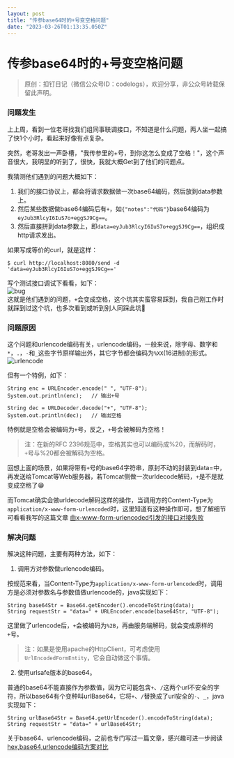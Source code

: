 ```yaml
---
layout: post
title: "传参base64时的+号变空格问题"
date: "2023-03-26T01:13:35.050Z"
---
```

传参base64时的+号变空格问题
=================

> 原创：扣钉日记（微信公众号ID：codelogs），欢迎分享，非公众号转载保留此声明。

### 问题发生

上上周，看到一位老哥找我们组同事联调接口，不知道是什么问题，两人坐一起搞了快1个小时，看起来好像有点复杂。

突然，老哥发出一声卧槽，"我传参里的+号，到你这怎么变成了空格！"，这个声音很大，我明显的听到了，很快，我就大概Get到了他们的问题点。

我猜测他们遇到的问题大概如下：

1.  我们的接口协议上，都会将请求数据做一次base64编码，然后放到data参数上。
2.  然后某些数据做base64编码后有`+`，如`{"notes":"代码"}`base64编码为`eyJub3RlcyI6IuS7o+eggSJ9Cg==`。
3.  然后直接拼到data参数上，即`data=eyJub3RlcyI6IuS7o+eggSJ9Cg==`，组织成http请求发出。

如果写成等价的curl，就是这样：

    $ curl http://localhost:8080/send -d 'data=eyJub3RlcyI6IuS7o+eggSJ9Cg=='
    

写个测试接口调试下看看，如下：  
![bug](https://img2023.cnblogs.com/blog/2792815/202303/2792815-20230325192743936-546569445.png)  
这就是他们遇到的问题，`+`会变成空格，这个坑其实蛮容易踩到，我自己刚工作时就踩到过这个坑，也多次看到或听到别人同踩此坑🤣

### 问题原因

这个问题和urlencode编码有关，urlencode编码，一般来说，除字母、数字和`*`，`.`，`-`和`_`这些字节原样输出外，其它字节都会编码为`%XX`(16进制)的形式。  
![urlencode](https://img2023.cnblogs.com/blog/2792815/202303/2792815-20230325192744046-1500661614.png)

但有一个特例，如下：

    String enc = URLEncoder.encode(" ", "UTF-8");
    System.out.println(enc);   // 输出+号
    
    String dec = URLDecoder.decode("+", "UTF-8");
    System.out.println(dec);   // 输出空格
    

特例就是空格会被编码为`+`号，反之，`+`号会被解码为空格！

> 注：在新的RFC 2396规范中，空格其实也可以编码成%20，而解码时，`+`号与%20都会被解码为空格。

回想上面的场景，如果将带有`+`号的base64字符串，原封不动的封装到data=中，再发送给Tomcat等Web服务器，若Tomcat侧做一次urldecode解码，`+`是不是就变成空格了😁

而Tomcat确实会做urldecode解码这样的操作，当调用方的Content-Type为`application/x-www-form-urlencoded`时，这里知道有这种操作即可，想了解细节可看看我写的这篇文章 [由x-www-form-urlencoded引发的接口对接失败](https://mp.weixin.qq.com/s/lTznRb5zvnZspml2EgOTaw)

### 解决问题

解决这种问题，主要有两种方法，如下：

1.  调用方对参数做urlencode编码。

按规范来看，当Content-Type为`application/x-www-form-urlencoded`时，调用方是必须对参数名与参数值做urlencode的，java实现如下：

    String base64Str = Base64.getEncoder().encodeToString(data);
    String requestStr = "data=" + URLEncoder.encode(base64Str, "UTF-8");
    

这里做了urlencode后，`+`会被编码为`%2B`，再由服务端解码，就会变成原样的`+`号。

> 注：如果是使用apache的HttpClient，可考虑使用`UrlEncodedFormEntity`，它会自动做这个事情。

2.  使用urlsafe版本的base64。

普通的base64不能直接作为参数值，因为它可能包含`+`、`/`这两个url不安全的字符，所以base64有个变种叫urlBase64，它将`+`、`/`替换成了url安全的`-`、`_`，java实现如下：

    String urlBase64Str = Base64.getUrlEncoder().encodeToString(data);
    String requestStr = "data=" + urlBase64Str;
    

关于base64、urlencode编码，之前也专门写过一篇文章，感兴趣可进一步阅读 [hex,base64,urlencode编码方案对比](https://mp.weixin.qq.com/s/pWdEYzyvWDQCTIVJ2ArMoQ)